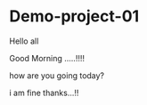 # Demo-project-01

Hello all

Good Morning .....!!!! 

how are you going today?

i am fine thanks...!!
